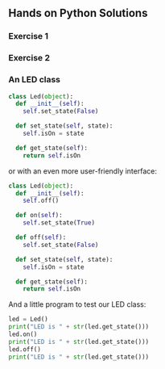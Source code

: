 ## Hands on Python Solutions

### Exercise 1

### Exercise 2

### An LED class

```python
class Led(object):
  def __init__(self):
    self.set_state(False)

  def set_state(self, state):
    self.isOn = state

  def get_state(self):
    return self.isOn
```

or with an even more user-friendly interface:

```python
class Led(object):
  def __init__(self):
    self.off()

  def on(self):
    self.set_state(True)

  def off(self):
    self.set_state(False)

  def set_state(self, state):
    self.isOn = state

  def get_state(self):
    return self.isOn
```

And a little program to test our LED class:

```python
led = Led()
print("LED is " + str(led.get_state()))
led.on()
print("LED is " + str(led.get_state()))
led.off()
print("LED is " + str(led.get_state()))
```
